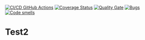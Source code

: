 [![CI/CD GitHub Actions](https://github.com/Snoake1/Test2/actions/workflows/test-action.yml/badge.svg)](https://github.com/Snoake1/Test2/actions/workflows/test-action.yml)
[![Coverage Status](https://coveralls.io/repos/Snoake1/Test2/badge.svg?branch=master)](https://coveralls.io/github/Snoake1/Test2?branch=master)
[![Quality Gate](https://sonarcloud.io/api/project_badges/measure?project=Snoake1_Test2&metric=alert_status)](https://sonarcloud.io/dashboard?id=Snoake1_Test2)
[![Bugs](https://sonarcloud.io/api/project_badges/measure?project=Snoake1_Test2&metric=bugs)](https://sonarcloud.io/summary/new_code?id=Snoake1_Test2)
[![Code smells](https://sonarcloud.io/api/project_badges/measure?project=Snoake1_Test2&metric=code_smells)](https://sonarcloud.io/dashboard?id=Snoake1_Test2)
# Test2
